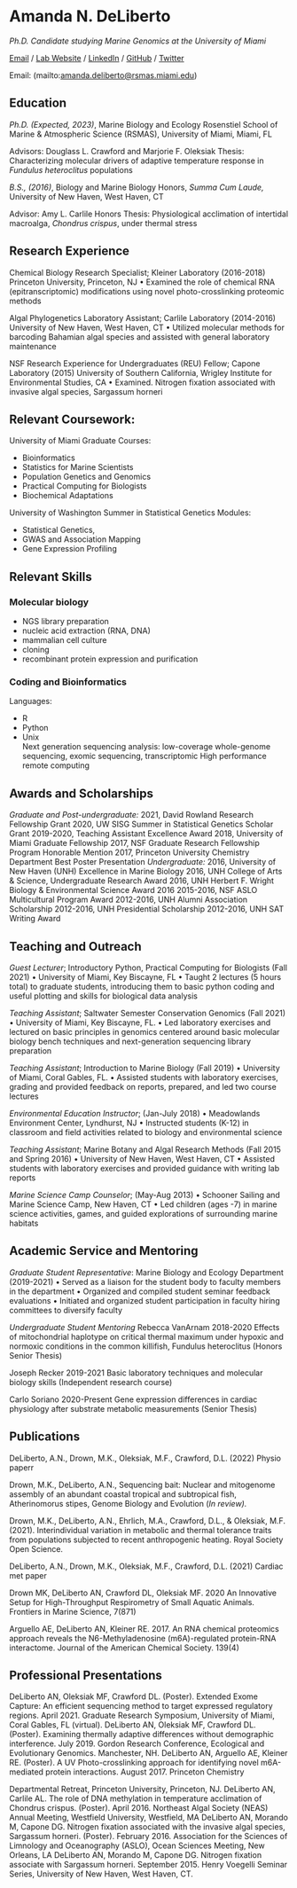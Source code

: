 # Amanda N. DeLiberto

*Ph.D. Candidate studying Marine Genomics at the University of Miami*

[Email](mailto:amanda.deliberto@rsmas.miami.edu) / [Lab Website](https://marine-genomics.rsmas.miami.edu/) / [LinkedIn](https://www.linkedin.com/in/amanda-deliberto-205b5462/) / [GitHub](https://github.com/ADeLiberto/) / [Twitter](https://twitter.com/AmandaDeLiberto/)
 
Email: (mailto:amanda.deliberto@rsmas.miami.edu)

## Education

*Ph.D. (Expected, 2023)*, Marine Biology and Ecology
Rosenstiel School of Marine & Atmospheric Science (RSMAS),
University of Miami, Miami, FL

Advisors: Douglass L. Crawford and Marjorie F. Oleksiak
Thesis: Characterizing molecular drivers of adaptive temperature  response in *Fundulus heteroclitus* populations

*B.S., (2016)*, Biology and Marine Biology Honors, *Summa Cum Laude,*
University of New Haven, West Haven, CT

Advisor: Amy L. Carlile
Honors Thesis: Physiological acclimation of intertidal macroalga, *Chondrus crispus*, under thermal stress

## Research Experience

Chemical Biology Research Specialist; Kleiner Laboratory (2016-2018)
Princeton University, Princeton, NJ
• Examined the role of chemical RNA (epitranscriptomic) modifications using novel photo-crosslinking proteomic methods

Algal Phylogenetics Laboratory Assistant; Carlile Laboratory (2014-2016)
University of New Haven, West Haven, CT
• Utilized molecular methods for barcoding Bahamian algal species and assisted with general laboratory maintenance

NSF Research Experience for Undergraduates (REU) Fellow; Capone Laboratory (2015)
University of Southern California, Wrigley Institute for Environmental Studies, CA
• Examined. Nitrogen fixation associated with invasive algal species, Sargassum
horneri

## Relevant Coursework:
University of Miami Graduate Courses: 
- Bioinformatics
- Statistics for Marine Scientists
- Population Genetics and Genomics
- Practical Computing for Biologists
- Biochemical Adaptations

University of Washington Summer in Statistical Genetics Modules: 
- Statistical Genetics, 
- GWAS and Association Mapping
- Gene Expression Profiling


## Relevant Skills
### Molecular biology
- NGS library preparation
- nucleic acid extraction (RNA, DNA)
- mammalian cell culture
- cloning
- recombinant protein expression and purification

### Coding and Bioinformatics
Languages: 
- R
- Python
- Unix  
Next generation sequencing analysis: low-coverage whole-genome sequencing, exomic sequencing, transcriptomic
High performance remote computing

## Awards and Scholarships
*Graduate and Post-undergraduate:*
2021, David Rowland Research Fellowship Grant
2020, UW SISG Summer in Statistical Genetics Scholar Grant
2019-2020, Teaching Assistant Excellence Award
2018, University of Miami Graduate Fellowship
2017, NSF Graduate Research Fellowship Program Honorable Mention
2017, Princeton University Chemistry Department Best Poster Presentation
*Undergraduate:*
2016, University of New Haven (UNH) Excellence in Marine Biology
2016, UNH College of Arts & Science, Undergraduate Research Award
2016, UNH Herbert F. Wright Biology & Environmental Science Award 2016
2015-2016, NSF ASLO Multicultural Program Award
2012-2016, UNH Alumni Association Scholarship
2012-2016, UNH Presidential Scholarship
2012-2016, UNH SAT Writing Award

## Teaching and Outreach
*Guest Lecturer*; Introductory Python, Practical Computing for Biologists (Fall 2021)
• University of Miami, Key Biscayne, FL
• Taught 2 lectures (5 hours total) to graduate students, introducing them to basic python
coding and useful plotting and skills for biological data analysis

*Teaching Assistant*; Saltwater Semester Conservation Genomics (Fall 2021)
• University of Miami, Key Biscayne, FL.
• Led laboratory exercises and lectured on basic principles in genomics centered around
basic molecular biology bench techniques and next-generation sequencing library
preparation

*Teaching Assistant*; Introduction to Marine Biology (Fall 2019)
• University of Miami, Coral Gables, FL.
• Assisted students with laboratory exercises, grading and provided feedback on reports,
prepared, and led two course lectures

*Environmental Education Instructor*; (Jan-July 2018)
• Meadowlands Environment Center, Lyndhurst, NJ
• Instructed students (K-12) in classroom and field activities related to biology and
environmental science

*Teaching Assistant*; Marine Botany and Algal Research Methods (Fall 2015 and Spring 2016)
• University of New Haven, West Haven, CT
• Assisted students with laboratory exercises and provided guidance with writing lab
reports

*Marine Science Camp Counselor*; (May-Aug 2013)
• Schooner Sailing and Marine Science Camp, New Haven, CT
• Led children (ages -7) in marine science activities, games, and guided explorations of
surrounding marine habitats

## Academic Service and Mentoring
*Graduate Student Representative*: Marine Biology and Ecology Department (2019-2021)
• Served as a liaison for the student body to faculty members in the department
• Organized and compiled student seminar feedback evaluations
• Initiated and organized student participation in faculty hiring committees to diversify
faculty

*Undergraduate Student Mentoring*
Rebecca VanArnam 2018-2020
Effects of mitochondrial haplotype on critical thermal maximum under hypoxic and normoxic
conditions in the common killifish, Fundulus heteroclitus (Honors Senior Thesis)

Joseph Recker 2019-2021
Basic laboratory techniques and molecular biology skills (Independent research course)

Carlo Soriano 2020-Present
Gene expression differences in cardiac physiology after substrate metabolic measurements
(Senior Thesis)

## Publications

DeLiberto, A.N., Drown, M.K., Oleksiak, M.F., Crawford, D.L. (2022) Physio paperr


Drown, M.K., DeLiberto, A.N., 
Sequencing bait: Nuclear and mitogenome assembly of an abundant coastal tropical and subtropical fish, Atherinomorus stipes, Genome Biology and Evolution (*In review).*

Drown, M.K., DeLiberto, A.N., Ehrlich, M.A., Crawford, D.L., & Oleksiak, M.F. (2021). Interindividual variation in metabolic and thermal tolerance traits from populations subjected to recent anthropogenic heating. Royal Society Open Science.

DeLiberto, A.N., Drown, M.K., Oleksiak, M.F., Crawford, D.L. (2021) Cardiac met paper

Drown MK, DeLiberto AN, Crawford DL, Oleksiak MF. 2020 An Innovative Setup for High-Throughput Respirometry of Small Aquatic Animals. Frontiers in Marine Science, 7(871)

Arguello AE, DeLiberto AN, Kleiner RE. 2017. An RNA chemical proteomics approach reveals
the N6-Methyladenosine (m6A)-regulated protein-RNA interactome. Journal of the American
Chemical Society. 139(4)

## Professional Presentations
DeLiberto AN, Oleksiak MF, Crawford DL. (Poster). Extended Exome Capture: An efficient
sequencing method to target expressed regulatory regions. April 2021. Graduate Research
Symposium, University of Miami, Coral Gables, FL (virtual).
DeLiberto AN, Oleksiak MF, Crawford DL. (Poster). Examining thermally adaptive differences
without demographic interference. July 2019. Gordon Research Conference, Ecological and
Evolutionary Genomics. Manchester, NH.
DeLiberto AN, Arguello AE, Kleiner RE. (Poster). A UV Photo-crosslinking approach for
identifying novel m6A-mediated protein interactions. August 2017. Princeton Chemistry

Departmental Retreat, Princeton University, Princeton, NJ.
DeLiberto AN, Carlile AL. The role of DNA methylation in temperature acclimation of
Chondrus crispus. (Poster). April 2016. Northeast Algal Society (NEAS) Annual Meeting,
Westfield University, Westfield, MA
DeLiberto AN, Morando M, Capone DG. Nitrogen fixation associated with the invasive algal
species, Sargassum horneri. (Poster). February 2016. Association for the Sciences of Limnology
and Oceanography (ASLO), Ocean Sciences Meeting, New Orleans, LA
DeLiberto AN, Morando M, Capone DG. Nitrogen fixation associate with Sargassum horneri.
September 2015. Henry Voegelli Seminar Series, University of New Haven, West Haven, CT.
